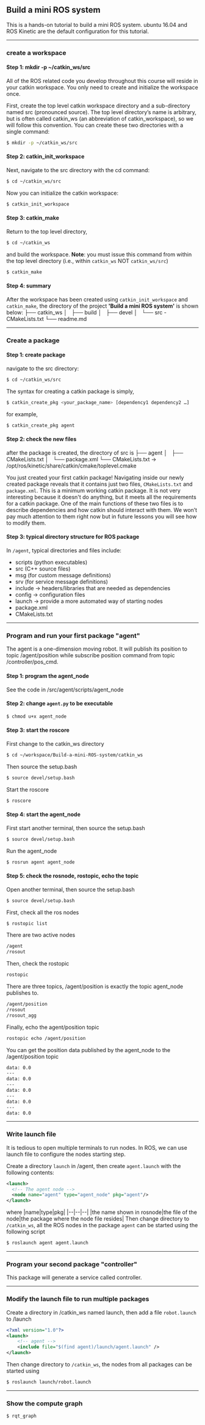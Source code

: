 ## Build a mini ROS system
This is a hands-on tutorial to build a mini ROS system. ubuntu 16.04 and ROS Kinetic are the default configuration for this tutorial.

---

### create a workspace
#### Step 1: mkdir -p ~/catkin_ws/src
All of the ROS related code you develop throughout this course will reside in your catkin workspace. You only need to create and initialize the workspace once.

First, create the top level catkin workspace directory and a sub-directory named src (pronounced source). The top level directory’s name is arbitrary, but is often called catkin_ws (an abbreviation of catkin_workspace), so we will follow this convention. You can create these two directories with a single command:
```bash
$ mkdir -p ~/catkin_ws/src
```
#### Step 2: catkin_init_workspace
Next, navigate to the src directory with the cd command:
```bash
$ cd ~/catkin_ws/src
```
Now you can initialize the catkin workspace:
```bash
$ catkin_init_workspace
```
#### Step 3: catkin_make
Return to the top level directory,
```bash
$ cd ~/catkin_ws
```
and build the workspace.
**Note**: you must issue this command from within the top level directory (i.e., within ```catkin_ws``` NOT ```catkin_ws/src```)
```bash
$ catkin_make
```

#### Step 4: summary
After the workspace has been created using ```catkin_init_workspace``` and ```catkin_make```, the directory of the project **'Build a mini ROS system'** is shown below:
├── catkin_ws
│   ├── build
│   ├── devel
│   └── src - CMakeLists.txt
└── readme.md

---

### Create a package
#### Step 1: create package
navigate to the src directory:
```bash
$ cd ~/catkin_ws/src
```
The syntax for creating a catkin package is simply,
```bash
$ catkin_create_pkg <your_package_name> [dependency1 dependency2 …]
```
for example,
```bash
$ catkin_create_pkg agent
```
#### Step 2: check the new files
after the package is created, the directory of src is 
├── agent
│   ├── CMakeLists.txt
│   └── package.xml
└── CMakeLists.txt -> /opt/ros/kinetic/share/catkin/cmake/toplevel.cmake

You just created your first catkin package! Navigating inside our newly created package reveals that it contains just two files, ```CMakeLists.txt``` and ```package.xml```. This is a minimum working catkin package. It is not very interesting because it doesn't do anything, but it meets all the requirements for a catkin package. One of the main functions of these two files is to describe dependencies and how catkin should interact with them. We won’t pay much attention to them right now but in future lessons you will see how to modify them.

#### Step 3: typical directory structure for ROS package
In ```/agent```, typical directories and files include:
* scripts (python executables)
* src (C++ source files)
* msg (for custom message definitions)
* srv (for service message definitions)
* include -> headers/libraries that are needed as dependencies
* config -> configuration files
* launch -> provide a more automated way of starting nodes
* package.xml
* CMakeLists.txt
---

### Program and run your first package "agent"
The agent is a one-dimension moving robot. It will publish its position to topic /agent/position while subscribe position command from topic /controller/pos_cmd.

#### Step 1: program the agent_node
See the code in /src/agent/scripts/agent_node

#### Step 2: change ```agent.py``` to be executable 
```bash
$ chmod u+x agent_node
```

#### Step 3: start the roscore
First change to the catkin_ws directory
```bash
$ cd ~/workspace/Build-a-mini-ROS-system/catkin_ws
```
Then source the setup.bash
```bash
$ source devel/setup.bash
```
Start the roscore
```bash
$ roscore
```

#### Step 4: start the agent_node
First start another terminal, then source the setup.bash
```bash
$ source devel/setup.bash
```
Run the agent_node
```bash
$ rosrun agent agent_node
```

#### Step 5: check the rosnode, rostopic, echo the topic
Open another terminal, then source the setup.bash
```bash
$ source devel/setup.bash
```
First, check all the ros nodes
```bash
$ rostopic list
```
There are two active nodes
```bash
/agent
/rosout
```
Then, check the rostopic
```bash
rostopic 
```
There are three topics, /agent/position is exactly the topic agent_node publishes to.
``` bash
/agent/position
/rosout
/rosout_agg
```
Finally, echo the agent/position topic
```bash
rostopic echo /agent/position
```
You can get the position data published by the agent_node to the /agent/position topic
```bash
data: 0.0
---
data: 0.0
---
data: 0.0
---
data: 0.0
---
data: 0.0
```

---

### Write launch file
It is tedious to open multiple terminals to run nodes. In ROS, we can use launch file to configure the nodes starting step.

Create a directory ```launch``` in /agent, then create  ```agent.launch``` with the following contents:
```xml
<launch>
  <!-- The agent node -->
  <node name="agent" type="agent_node" pkg="agent"/>
</launch>
```
where
|name|type|pkg|
|--|--|--|
|the name shown in rosnode|the file of the node|the package where the node file resides|
Then change directory to ```/catkin_ws```, all the ROS nodes in the package ```agent``` can be started using the following script
```bash
$ roslaunch agent agent.launch
```

---
### Program your second package "controller"
This package will generate a service called controller.






---
### Modify the launch file to run multiple packages
Create a directory in /catkin_ws named launch, then add a file ```robot.launch``` to /launch
```xml
<?xml version="1.0"?>
<launch>
    <!-- agent -->
    <include file="$(find agent)/launch/agent.launch" />
</launch>
```
Then change directory to ```/catkin_ws```, the nodes from all packages can be started using 
```bash
$ roslaunch launch/robot.launch
```

---

### Show the compute graph
```bash
$ rqt_graph
```